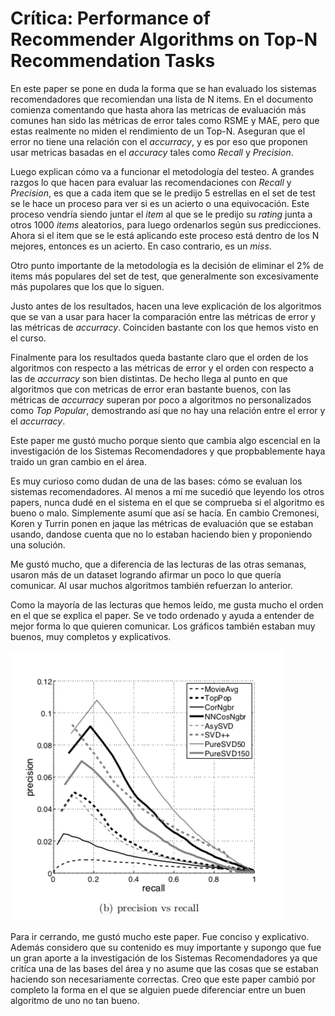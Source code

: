 # Crítica: Performance of Recommender Algorithms on Top-N Recommendation Tasks
En este paper se pone en duda la forma que se han evaluado los sistemas recomendadores que recomiendan una lista de N items. En el documento comienza comentando que hasta ahora las metricas de evaluación más comunes han sido las métricas de error tales como RSME y MAE, pero que estas realmente no miden el rendimiento de un Top-N. Aseguran que el error no tiene una relación con el *accurracy*, y es por eso que proponen usar metricas basadas en el *accuracy* tales como *Recall* y *Precision*.

Luego explican cómo va a funcionar el metodología del testeo. A grandes razgos lo que hacen para evaluar las recomendaciones con *Recall* y *Precision*, es que a cada item que se le predijo 5 estrellas en el set de test se le hace un proceso para ver si es un acierto o una equivocación. Este proceso vendría siendo juntar el *item* al que se le predijo su *rating* junta a otros 1000 *items* aleatorios, para luego ordenarlos según sus predicciones. Ahora si el item que se le está aplicando este proceso está dentro de los N mejores, entonces es un acierto. En caso contrario, es un *miss*.

Otro punto importante de la metodología es la decisión de eliminar el 2% de items más populares del set de test, que generalmente son excesivamente más pupolares que los que lo siguen.

Justo antes de los resultados, hacen una leve explicación de los algoritmos que se van a usar para hacer la comparación entre las métricas de error y las métricas de *accurracy*. Coinciden bastante con los que hemos visto en el curso.

Finalmente para los resultados queda bastante claro que el orden de los algoritmos con respecto a las métricas de error y el orden con respecto a las de *accurracy* son bien distintas. De hecho llega al punto en que algoritmos que con metricas de error eran bastante buenos, con las métricas de *accurracy* superan por poco a algoritmos no personalizados como *Top Popular*, demostrando así que no hay una relación entre el error y el *accurracy*.

Este paper me gustó mucho porque siento que cambia algo escencial en la investigación de los Sistemas Recomendadores y que propbablemente haya traido un gran cambio en el área.

Es muy curioso como dudan de una de las bases: cómo se evaluan los sistemas recomendadores. Al menos a mí me sucedió que leyendo los otros papers, nunca dudé en el sistema en el que se comprueba si el algoritmo es bueno o malo. Simplemente asumí que así se hacía. En cambio Cremonesi, Koren y Turrin ponen en jaque las métricas de evaluación que se estaban usando, dandose cuenta que no lo estaban haciendo bien y proponiendo una solución.

Me gustó mucho, que a diferencia de las lecturas de las otras semanas, usaron más de un dataset logrando afirmar un poco lo que quería comunicar. Al usar muchos algoritmos también refuerzan lo anterior.

Como la mayoría de las lecturas que hemos leído, me gusta mucho el orden en el que se explica el paper. Se ve todo ordenado y ayuda a entender de mejor forma lo que quieren comunicar. Los gráficos también estaban muy buenos, muy completos y explicativos.

![Imagenes/lectura3-1.png](Imagenes/lectura3-1.png)

Para ir cerrando, me gustó mucho este paper. Fue conciso y explicativo. Además considero que su contenido es muy importante y supongo que fue un gran aporte a la investigación de los Sistemas Recomendadores ya que critíca una de las bases del área y no asume que las cosas que se estaban haciendo son necesariamente correctas. Creo que este paper cambió por completo la forma en el que se alguien puede diferenciar entre un buen algoritmo de uno no tan bueno.